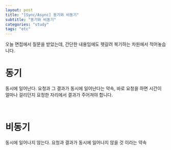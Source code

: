 ```yaml
---
layout: post
title: "[Sync/Async] 동기와 비동기"
subtitle: "동기와 비동기"
categories: "study"
tags: "etc"
---
```


오늘 면접에서 질문을 받았는데, 간단한 내용임에도 헷갈려 복기하는 차원에서 적어놓습니다.

# 동기

동시에 일어난다. 요청과 그 결과가 동시에 일어난다는 약속, 바로 요청을 하면 시간이 얼마나 걸리던지 요청한 자리에서 결과가 주어져야 합니다.

<br>

# 비동기

동시에 일어나지 않는다. 요청과 결과가 동시에 일어나지 않을 것 이라는 약속
